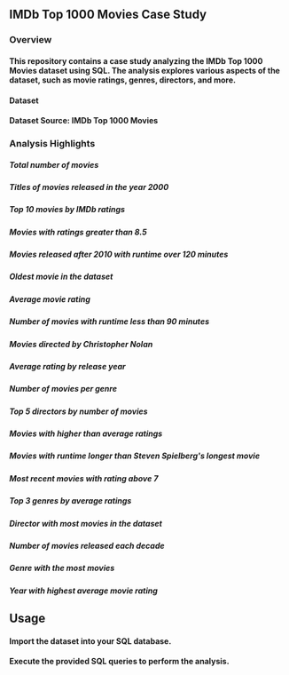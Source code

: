 ## IMDb Top 1000 Movies Case Study
### Overview
#### This repository contains a case study analyzing the IMDb Top 1000 Movies dataset using SQL. The analysis explores various aspects of the dataset, such as movie ratings, genres, directors, and more.

#### Dataset
#### Dataset Source: IMDb Top 1000 Movies

### Analysis Highlights
##### Total number of movies
##### Titles of movies released in the year 2000
##### Top 10 movies by IMDb ratings
##### Movies with ratings greater than 8.5
##### Movies released after 2010 with runtime over 120 minutes
##### Oldest movie in the dataset
##### Average movie rating
##### Number of movies with runtime less than 90 minutes
##### Movies directed by Christopher Nolan
##### Average rating by release year
##### Number of movies per genre
##### Top 5 directors by number of movies
##### Movies with higher than average ratings
##### Movies with runtime longer than Steven Spielberg's longest movie
##### Most recent movies with rating above 7
##### Top 3 genres by average ratings
##### Director with most movies in the dataset
##### Number of movies released each decade
##### Genre with the most movies
##### Year with highest average movie rating
## Usage
#### Import the dataset into your SQL database.
#### Execute the provided SQL queries to perform the analysis.
